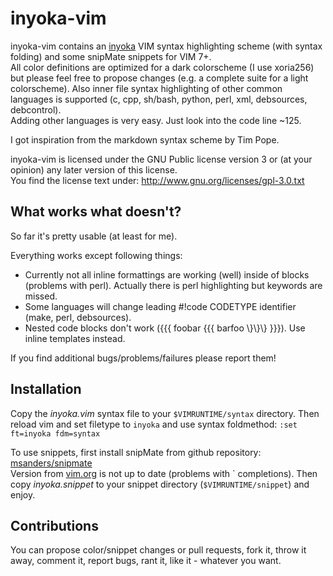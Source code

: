 inyoka-vim
==========
inyoka-vim contains an [inyoka](http://inyokaproject.org) VIM syntax
highlighting scheme (with syntax folding) and some snipMate snippets for
VIM 7+.  
All color definitions are optimized for a dark colorscheme (I use
xoria256) but please feel free to propose changes (e.g. a complete suite
for a light colorscheme). Also inner file syntax highlighting of other
common languages is supported (c, cpp, sh/bash, python, perl, xml,
debsources, debcontrol).  
Adding other languages is very easy. Just look into the code line ~125.

I got inspiration from the markdown syntax scheme by Tim Pope.

inyoka-vim is licensed under the GNU Public license version 3 or (at your
opinion) any later version of this license.  
You find the license text under: http://www.gnu.org/licenses/gpl-3.0.txt


What works what doesn't?
------------------------
So far it's pretty usable (at least for me).

Everything works except following things:
 * Currently not all inline formattings are working (well) inside of blocks
(problems with perl). Actually there is perl highlighting but keywords
are missed.
 * Some languages will change leading #!code CODETYPE
identifier (make, perl, debsources).
 * Nested code blocks don't work ({{{ foobar {{{ barfoo \\}\\}\\} }}}). Use
inline templates instead.

If you find additional bugs/problems/failures please report them!


Installation
------------
Copy the *inyoka.vim* syntax file to your `$VIMRUNTIME/syntax` directory.
Then reload vim and set filetype to `inyoka` and use syntax foldmethod:
`:set ft=inyoka fdm=syntax`

To use snippets, first install snipMate from github repository:
[msanders/snipmate](https://github.com/msanders/snipmate.vim)  
Version from [vim.org](http://www.vim.org/) is not up to date (problems with \` completions).
Then copy *inyoka.snippet* to your snippet directory (`$VIMRUNTIME/snippet`)
and enjoy.


Contributions
-------------
You can propose color/snippet changes or pull requests, fork it, throw it away,
comment it, report bugs, rant it, like it - whatever you want.
